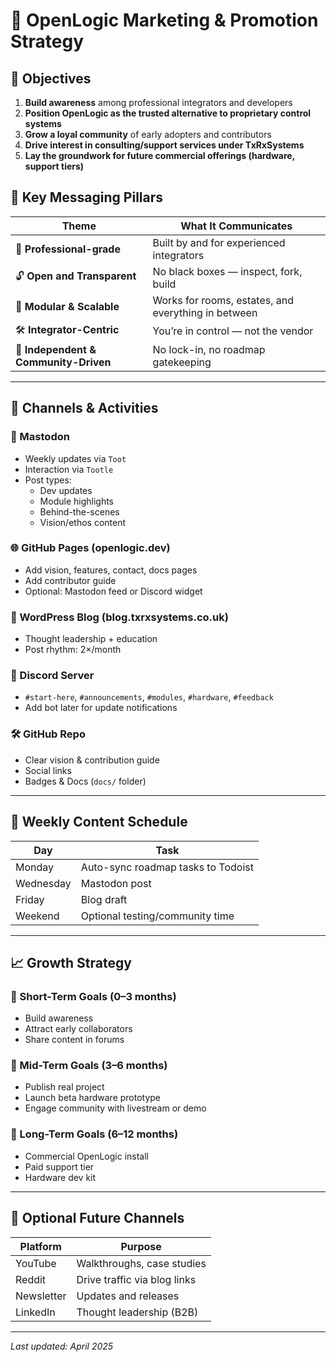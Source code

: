 
# 📢 OpenLogic Marketing & Promotion Strategy

## 🎯 Objectives
1. **Build awareness** among professional integrators and developers  
2. **Position OpenLogic as the trusted alternative to proprietary control systems**  
3. **Grow a loyal community** of early adopters and contributors  
4. **Drive interest in consulting/support services under TxRxSystems**  
5. **Lay the groundwork for future commercial offerings (hardware, support tiers)**

## 🔑 Key Messaging Pillars

| Theme | What It Communicates |
|-------|-----------------------|
| 🧠 **Professional-grade** | Built by and for experienced integrators |
| 🔓 **Open and Transparent** | No black boxes — inspect, fork, build |
| 🧱 **Modular & Scalable** | Works for rooms, estates, and everything in between |
| 🛠 **Integrator-Centric** | You’re in control — not the vendor |
| 🧭 **Independent & Community-Driven** | No lock-in, no roadmap gatekeeping |

---

## 📢 Channels & Activities

### 🐘 Mastodon
- Weekly updates via `Toot`
- Interaction via `Tootle`
- Post types:
  - Dev updates
  - Module highlights
  - Behind-the-scenes
  - Vision/ethos content

### 🌐 GitHub Pages (openlogic.dev)
- Add vision, features, contact, docs pages
- Add contributor guide
- Optional: Mastodon feed or Discord widget

### 📓 WordPress Blog (blog.txrxsystems.co.uk)
- Thought leadership + education
- Post rhythm: 2×/month

### 💬 Discord Server
- `#start-here`, `#announcements`, `#modules`, `#hardware`, `#feedback`
- Add bot later for update notifications

### 🛠️ GitHub Repo
- Clear vision & contribution guide
- Social links
- Badges & Docs (`docs/` folder)

---

## 🔁 Weekly Content Schedule

| Day | Task |
|-----|------|
| Monday | Auto-sync roadmap tasks to Todoist |
| Wednesday | Mastodon post |
| Friday | Blog draft |
| Weekend | Optional testing/community time |

---

## 📈 Growth Strategy

### 🧠 Short-Term Goals (0–3 months)
- Build awareness
- Attract early collaborators
- Share content in forums

### 🧱 Mid-Term Goals (3–6 months)
- Publish real project
- Launch beta hardware prototype
- Engage community with livestream or demo

### 💼 Long-Term Goals (6–12 months)
- Commercial OpenLogic install
- Paid support tier
- Hardware dev kit

---

## 🧩 Optional Future Channels

| Platform | Purpose |
|----------|---------|
| YouTube | Walkthroughs, case studies |
| Reddit | Drive traffic via blog links |
| Newsletter | Updates and releases |
| LinkedIn | Thought leadership (B2B)

---

*Last updated: April 2025*
